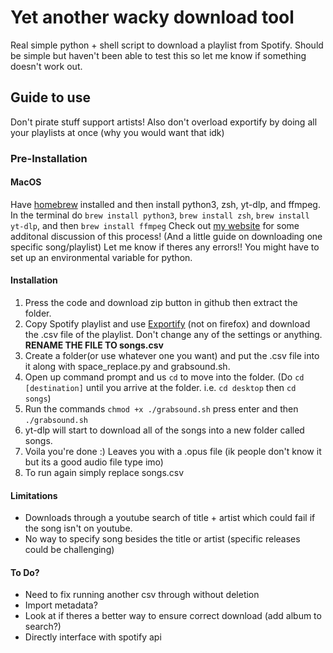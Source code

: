 # Yet another wacky download tool
Real simple python + shell script to download a playlist from Spotify. Should be simple but haven't been able to test this so let me know if something doesn't work out. 
## Guide to use
Don't pirate stuff support artists! Also don't overload exportify by doing all your playlists at once (why you would want that idk)
### Pre-Installation
#### MacOS
Have <a href="https://brew.sh/">homebrew</a> installed and then install python3, zsh, yt-dlp, and ffmpeg.
In the terminal do `brew install python3`, `brew install zsh`, `brew install yt-dlp`, and then `brew install ffmpeg`
Check out <a href="https://hmasusi-online.neocities.org/CD_Guide">my website</a> for some additonal discussion of this process! (And a little guide on downloading one specific song/playlist)
Let me know if theres any errors!! You might have to set up an environmental variable for python.
#### Installation
1. Press the code and download zip button in github then extract the folder.
2. Copy Spotify playlist and use [Exportify](https://watsonbox.github.io/exportify/) (not on firefox) and download the .csv file of the playlist. Don't change any of the settings or anything. **RENAME THE FILE TO songs.csv**
3. Create a folder(or use whatever one you want) and put the .csv file into it along with space_replace.py and grabsound.sh.
4. Open up command prompt and us `cd` to move into the folder. (Do `cd [destination]` until you arrive at the folder. i.e. `cd desktop` then `cd songs`)
5. Run the commands `chmod +x ./grabsound.sh` press enter and then `./grabsound.sh`
6. yt-dlp will start to download all of the songs into a new folder called songs.
7. Voila you're done :) Leaves you with a .opus file (ik people don't know it but its a good audio file type imo)
8. To run again simply replace songs.csv

#### Limitations
- Downloads through a youtube search of title + artist which could fail if the song isn't on youtube.
- No way to specify song besides the title or artist (specific releases could be challenging)

#### To Do?
- Need to fix running another csv through without deletion
- Import metadata?
- Look at if theres a better way to ensure correct download (add album to search?)
- Directly interface with spotify api

